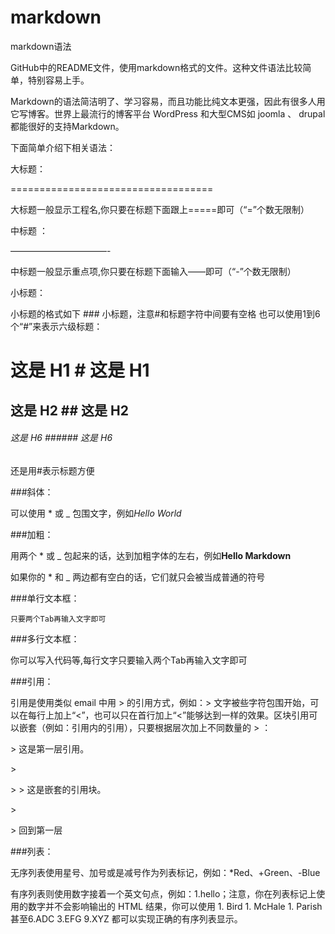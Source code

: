 # markdown
markdown语法

GitHub中的README文件，使用markdown格式的文件。这种文件语法比较简单，特别容易上手。

Markdown的语法简洁明了、学习容易，而且功能比纯文本更强，因此有很多人用它写博客。世界上最流行的博客平台 WordPress 和大型CMS如 joomla 、 drupal 都能很好的支持Markdown。

下面简单介绍下相关语法：

大标题：

===================================

大标题一般显示工程名,你只要在标题下面跟上=====即可（“=”个数无限制）

中标题 ：

———————————-

中标题一般显示重点项,你只要在标题下面输入——即可（“-”个数无限制）

小标题：

小标题的格式如下 ### 小标题，注意#和标题字符中间要有空格
也可以使用1到6个“#”来表示六级标题：

# 这是 H1     # 这是 H1

## 这是 H2     ## 这是 H2

###### 这是 H6    ###### 这是 H6
还是用#表示标题方便

###斜体：

可以使用 * 或 _ 包围文字，例如*Hello World*

###加粗：

用两个 * 或 _ 包起来的话，达到加粗字体的左右，例如**Hello Markdown**

如果你的 * 和 _ 两边都有空白的话，它们就只会被当成普通的符号

###单行文本框：

    只要两个Tab再输入文字即可

###多行文本框：

你可以写入代码等,每行文字只要输入两个Tab再输入文字即可

###引用：

引用是使用类似 email 中用 > 的引用方式，例如：> 文字被些字符包围开始，可以在每行上加上“<”，也可以只在首行加上“<”能够达到一样的效果。区块引用可以嵌套（例如：引用内的引用），只要根据层次加上不同数量的 > ：

&gt; 这是第一层引用。

&gt;

&gt; &gt; 这是嵌套的引用块。

&gt;

&gt; 回到第一层

###列表：

无序列表使用星号、加号或是减号作为列表标记，例如：*Red、+Green、-Blue

有序列表则使用数字接着一个英文句点，例如：1.hello；注意，你在列表标记上使用的数字并不会影响输出的 HTML 结果，你可以使用 1. Bird 1. McHale 1. Parish 甚至6.ADC 3.EFG 9.XYZ 都可以实现正确的有序列表显示。

